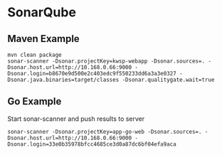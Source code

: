 # SonarQube

## Maven Example

```
mvn clean package
sonar-scanner -Dsonar.projectKey=kwsp-webapp -Dsonar.sources=. -Dsonar.host.url=http://10.168.0.66:9000 -Dsonar.login=b8670e9d500e2c403edc9f550233dd6a3a3e0327 -Dsonar.java.binaries=target/classes -Dsonar.qualitygate.wait=true
```

## Go Example

Start sonar-scanner and push results to server

```
sonar-scanner -Dsonar.projectKey=app-go-web -Dsonar.sources=. -Dsonar.host.url=http://10.168.0.66:9000 -Dsonar.login=33e0b35978bfcc4685ce3d0a87dc6bf04efa9aca
```